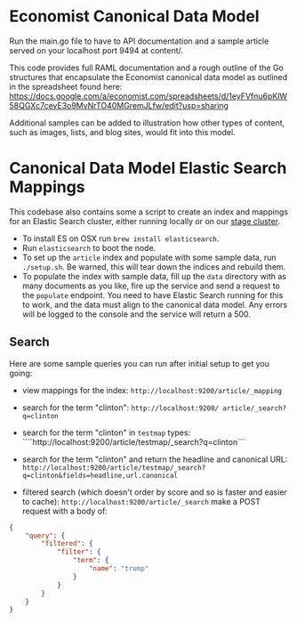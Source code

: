 # Economist Canonical Data Model

Run the main.go file to have to API documentation and a sample article served on your localhost port 9494 at content/.

This code provides full RAML documentation and a rough outline of the Go structures that encapsulate the Economist canonical data model as outlined in the spreadsheet found here: 
https://docs.google.com/a/economist.com/spreadsheets/d/1eyFVfnu6pKlW58QGXc7cevE3o9MvNrTO40MGremJLfw/edit?usp=sharing

Additional samples can be added to illustration how other types of content, such as images, lists, and blog sites, would fit into this model.

# Canonical Data Model Elastic Search Mappings

This codebase also contains some a script to create an index and mappings
for an Elastic Search cluster, either running locally or on our [stage cluster](mt-content-search.s.aws.economist.com).

* To install ES on OSX run ```brew install elasticsearch```.
* Run ```elasticsearch``` to boot the node.
* To set up the ```article``` index and populate with some sample data, run ```./setup.sh```. Be warned, this will tear down the indices and rebuild them.
* To populate the index with sample data, fill up the ```data``` directory with as many documents as you like, fire up the service and send a request to the ```populate``` endpoint. You need to have Elastic Search running for this to work, and the data must align to the canonical data model. Any errors will be logged to the console and the service will return a 500. 

## Search

Here are some sample queries you can run after initial setup to get you going:

* view mappings for the index: ```http://localhost:9200/article/_mapping```
* search for the term "clinton": ```http://localhost:9200/ article/_search?q=clinton```

* search for the term "clinton" in ```testmap``` types: ````http://localhost:9200/article/testmap/_search?q=clinton```

* search for the term "clinton" and return the headline and canonical URL: ```http://localhost:9200/article/testmap/_search?q=clinton&fields=headline,url.canonical```

* filtered search (which doesn't order by score and so is faster and easier to cache): ```http://localhost:9200/article/_search``` make a POST request with a body of:

```json
{
	"query": {
		"filtered": {
			"filter": {
				"term": {
					"name": "trump"
				}
			}
		}
	}
}
```




